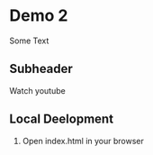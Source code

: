 # Demo 2

Some Text

## Subheader

Watch youtube

## Local Deelopment
1. Open index.html in your browser
